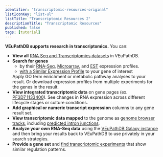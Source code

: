 ```yaml
---
identifier: "transcriptomic-resources-original"
listIconKey: "list-ul"
listTitle: "Transcriptomic Resources 2"
descriptionTitle: "Transcriptomic Resources"
published: false
tags: [tutorial]
---
```

<p class="card-text"><b>VEuPathDB supports research in transcriptomics.</b> You can:</p>
<ul class="card-text">
  <li>
    <b>View all</b> <a href="#">RNA Seq and Transcriptomics datasets</a> in VEuPathDB.
  </li>
  <li>
    <b>Search for genes</b> 
    <ul>
      <li>
        by their <a href="#">RNA-Seq</a>, <a href="#">Microarray</a>, and <a href="#">EST</a> expression profiles. 
      </li>
      <li>
         <a href="#">with a Similar Expression Profile</a> to your gene of interest
      </li>
    </ul>
    Apply GO term enrichment or metabolic pathway analyses to your result. Or download expression profiles from multiple experiments for the genes in the result.
  </li>
  <li>
    <b>View integrated transcriptomic data</b> on gene pages (ex. <a href="#">PF3D7_1133400</a>). See changes in RNA expression across different lifecycle stages or culture conditions.
  </li>
  <li>
    <b>Add graphical or numeric transcript expression</b> columns to any gene result set.
  </li>
  <li>
    <b>View transcriptomic data mapped</b> to the genome as <a href="#">genome browser tracks</a>, including <a href="#">predicted intron junctions</a>.
  </li>
  <li>
    <b>Analyze your own RNA-Seq data</b> using the <a href="#">VEuPathDB Galaxy instance</a> and then bring your results back to VEuPathDB to use privately in your search strategies.
  </li>
  <li>
    <b>Provide a gene set</b> and <a href="#">find transcriptomic experiments</a> that show similar regulation patterns.
  </li>
</ul>
